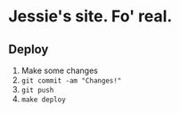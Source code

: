# Jessie's site. Fo' real.

## Deploy
1. Make some changes
2. `git commit -am "Changes!"`
3. `git push`
4. `make deploy`
